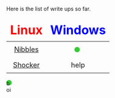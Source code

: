 

Here is the list of write ups so far.  

<style>
table {
  width: 100%;
  border: 1px #353535;
  border-collapse: collapse;
  font-size: 18px;
}
#linux {
  font-size: 32px;
}
#windows {
  font-size: 32px;
}

th, td {
  padding: 10px;
  border: 1px #353535;
  text-align: center; 
}

.green-circle {
  display: inline-block;
  width: 12px;
  height: 12px;
  border-radius: 50%;
  background-color: #33cc33;
  margin-right: 5px;
  }

  circle{
    display: inline-block;
    width: 14px;
    height: 14px;
    border-radius: 50%;
    background-color: #33cc33;
    margin-right: 5px;
}
  
</style>

| <span id="linux" style="color: red;">Linux</span> | <span id="windows" style="color: blue;">Windows</span> |
| -------- | -------- |
| <div class=".green-circle"></div>[Nibbles](nibbles.md) | <circle></circle> |
| <div class=".green-circle"></div>[Shocker](shocker.md) | help |

<circle>boi</circle>
<div class=".green-circle"></div>
